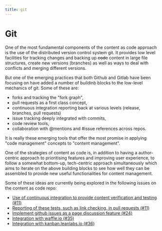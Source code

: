 ```yaml
---
title: git
---
```


# Git

One of the most fundamental components of the content as code approach is the use of the distributed version control system git. It provides low level facilities for tracking changes and backing up ~~code~~ content in large file structures, create new versions (branches) as well as ways to deal with conflicts and merging different versions.

But one of the emerging practices that both Github and Gitlab have been focusing on have added a number of buildinb blocks to the low-level mechanics of git. Some of these are:
 - forks and tracking the "fork graph",
 - pull requests as a first class concept,
 - continuous integration reporting back at various levels (release, branches, pull requests) 
 - issue tracking deeply integrated with commits,
 - code review tools,
 - collaboration with @mentions and #issue references across repos.

It is really these emerging tools that offer the most promise in applying "code management" concepts to "content management".

One of the strategies of content as code is, in addition to having a author-centric approach to prioritising features and improving user experience, to follow a somewhat bottom-up, tech-centric approach simultaneously which aims to iterate on the above building blocks to see how well they can be assembled to provide new useful functionalities for content management.

Some of these ideas are currently being explored in the following issues on the content as code repo:
 - [Use of continuous integration to provide content verification and testing (#11)](https://github.com/iilab/contentascode/issues/11)
 - [Reporting of these tests, such as link checking, in pull requests (#11)](https://github.com/iilab/contentascode/issues/11#issuecomment-196234329)
 - [Implement github issues as a page discussion feature (#24)](https://github.com/iilab/contentascode/issues/24)
 - [Integration with waffle.io (#35)](https://github.com/iilab/contentascode/issues/35)
 - [Integration with kanban.leanlabs.io (#36)](https://github.com/iilab/contentascode/issues/36)
